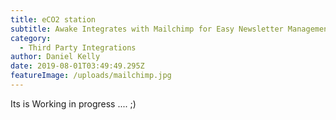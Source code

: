 ```yaml
---
title: eCO2 station
subtitle: Awake Integrates with Mailchimp for Easy Newsletter Management
category:
  - Third Party Integrations
author: Daniel Kelly
date: 2019-08-01T03:49:49.295Z
featureImage: /uploads/mailchimp.jpg
---
```


Its is Working in progress .... ;)